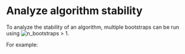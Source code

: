 # Analyze algorithm stability

To analyze the stability of an algorithm, multiple bootstraps can be run using ![`n_bootstraps`](http://localhost:3000/fseval/docs/config/PipelineConfig/) > 1.

For example:

```yaml

```